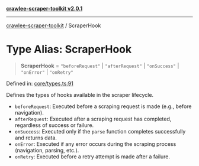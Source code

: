 [**crawlee-scraper-toolkit v2.0.1**](../README.md)

***

[crawlee-scraper-toolkit](../globals.md) / ScraperHook

# Type Alias: ScraperHook

> **ScraperHook** = `"beforeRequest"` \| `"afterRequest"` \| `"onSuccess"` \| `"onError"` \| `"onRetry"`

Defined in: [core/types.ts:91](https://github.com/devalexanderdaza/crawlee-scraper-toolkit/blob/main/src/core/types.ts#L91)

Defines the types of hooks available in the scraper lifecycle.
- `beforeRequest`: Executed before a scraping request is made (e.g., before navigation).
- `afterRequest`: Executed after a scraping request has completed, regardless of success or failure.
- `onSuccess`: Executed only if the `parse` function completes successfully and returns data.
- `onError`: Executed if any error occurs during the scraping process (navigation, parsing, etc.).
- `onRetry`: Executed before a retry attempt is made after a failure.
